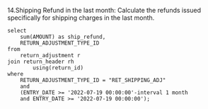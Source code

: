 14.Shipping Refund in the last month: Calculate the refunds issued specifically for shipping charges in the last month.
```
select
	sum(AMOUNT) as ship_refund,
	RETURN_ADJUSTMENT_TYPE_ID
from
	return_adjustment r
join return_header rh
		using(return_id)
where
	RETURN_ADJUSTMENT_TYPE_ID = "RET_SHIPPING_ADJ"
	and
	(ENTRY_DATE >= '2022-07-19 00:00:00'-interval 1 month
	and ENTRY_DATE >= '2022-07-19 00:00:00');
```
